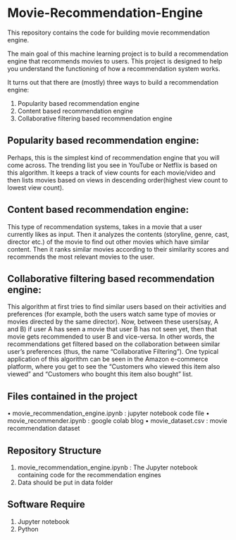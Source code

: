 # Movie-Recommendation-Engine
This repository contains the code for building movie recommendation engine.

The main goal of this machine learning project is to build a recommendation engine that recommends movies to users. This project is designed to help you understand the functioning of how a recommendation system works.

It turns out that there are (mostly) three ways to build a recommendation engine:

   1. Popularity based recommendation engine
   2. Content based recommendation engine
   3. Collaborative filtering based recommendation engine
   
## Popularity based recommendation engine:
Perhaps, this is the simplest kind of recommendation engine that you will come across. The trending list you see in YouTube or Netflix is based on this algorithm. It keeps a track of view counts for each movie/video and then lists movies based on views in descending order(highest view count to lowest view count).

## Content based recommendation engine:
This type of recommendation systems, takes in a movie that a user currently likes as input. Then it analyzes the contents (storyline, genre, cast, director etc.) of the movie to find out other movies which have similar content. Then it ranks similar movies according to their similarity scores and recommends the most relevant movies to the user.

## Collaborative filtering based recommendation engine:
This algorithm at first tries to find similar users based on their activities and preferences (for example, both the users watch same type of movies or movies directed by the same director). Now, between these users(say, A and B) if user A has seen a movie that user B has not seen yet, then that movie gets recommended to user B and vice-versa. In other words, the recommendations get filtered based on the collaboration between similar user’s preferences (thus, the name “Collaborative Filtering”). One typical application of this algorithm can be seen in the Amazon e-commerce platform, where you get to see the “Customers who viewed this item also viewed” and “Customers who bought this item also bought” list.

## Files contained in the project
   •  movie_recommendation_engine.ipynb : jupyter notebook code file
   •  movie_recommender.ipynb : google colab blog
   •  movie_dataset.csv : movie recommendation dataset

## Repository Structure
   1.	movie_recommendation_engine.ipynb : The Jupyter notebook containing code for the recommendation engines
   2.	Data should be put in data folder

## Software Require
   1.	Jupyter notebook
   2.	Python


